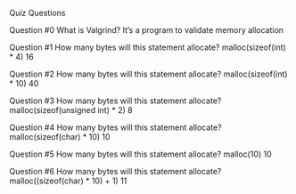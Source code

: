 Quiz Questions

Question #0
What is Valgrind?
It’s a program to validate memory allocation

Question #1
How many bytes will this statement allocate?
malloc(sizeof(int) * 4)
16

Question #2
How many bytes will this statement allocate?
malloc(sizeof(int) * 10)
40

Question #3
How many bytes will this statement allocate?
malloc(sizeof(unsigned int) * 2)
8

Question #4
How many bytes will this statement allocate?
malloc(sizeof(char) * 10)
10

Question #5
How many bytes will this statement allocate?
malloc(10)
10

Question #6
How many bytes will this statement allocate?
malloc((sizeof(char) * 10) + 1)
11
